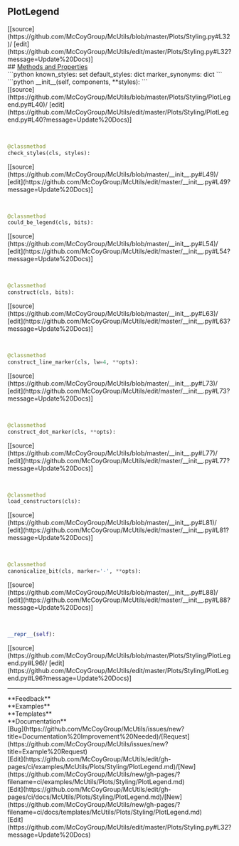 ## <a id="McUtils.Plots.Styling.PlotLegend">PlotLegend</a> 

<div class="docs-source-link" markdown="1">
[[source](https://github.com/McCoyGroup/McUtils/blob/master/Plots/Styling.py#L32)/
[edit](https://github.com/McCoyGroup/McUtils/edit/master/Plots/Styling.py#L32?message=Update%20Docs)]
</div>









<div class="collapsible-section">
 <div class="collapsible-section collapsible-section-header" markdown="1">
## <a class="collapse-link" data-toggle="collapse" href="#methods" markdown="1"> Methods and Properties</a> <a class="float-right" data-toggle="collapse" href="#methods"><i class="fa fa-chevron-down"></i></a>
 </div>
 <div class="collapsible-section collapsible-section-body collapse show" id="methods" markdown="1">
 ```python
known_styles: set
default_styles: dict
marker_synonyms: dict
```
<a id="McUtils.Plots.Styling.PlotLegend.__init__" class="docs-object-method">&nbsp;</a> 
```python
__init__(self, components, **styles): 
```
<div class="docs-source-link" markdown="1">
[[source](https://github.com/McCoyGroup/McUtils/blob/master/Plots/Styling/PlotLegend.py#L40)/
[edit](https://github.com/McCoyGroup/McUtils/edit/master/Plots/Styling/PlotLegend.py#L40?message=Update%20Docs)]
</div>


<a id="McUtils.Plots.Styling.PlotLegend.check_styles" class="docs-object-method">&nbsp;</a> 
```python
@classmethod
check_styles(cls, styles): 
```
<div class="docs-source-link" markdown="1">
[[source](https://github.com/McCoyGroup/McUtils/blob/master/__init__.py#L49)/
[edit](https://github.com/McCoyGroup/McUtils/edit/master/__init__.py#L49?message=Update%20Docs)]
</div>


<a id="McUtils.Plots.Styling.PlotLegend.could_be_legend" class="docs-object-method">&nbsp;</a> 
```python
@classmethod
could_be_legend(cls, bits): 
```
<div class="docs-source-link" markdown="1">
[[source](https://github.com/McCoyGroup/McUtils/blob/master/__init__.py#L54)/
[edit](https://github.com/McCoyGroup/McUtils/edit/master/__init__.py#L54?message=Update%20Docs)]
</div>


<a id="McUtils.Plots.Styling.PlotLegend.construct" class="docs-object-method">&nbsp;</a> 
```python
@classmethod
construct(cls, bits): 
```
<div class="docs-source-link" markdown="1">
[[source](https://github.com/McCoyGroup/McUtils/blob/master/__init__.py#L63)/
[edit](https://github.com/McCoyGroup/McUtils/edit/master/__init__.py#L63?message=Update%20Docs)]
</div>


<a id="McUtils.Plots.Styling.PlotLegend.construct_line_marker" class="docs-object-method">&nbsp;</a> 
```python
@classmethod
construct_line_marker(cls, lw=4, **opts): 
```
<div class="docs-source-link" markdown="1">
[[source](https://github.com/McCoyGroup/McUtils/blob/master/__init__.py#L73)/
[edit](https://github.com/McCoyGroup/McUtils/edit/master/__init__.py#L73?message=Update%20Docs)]
</div>


<a id="McUtils.Plots.Styling.PlotLegend.construct_dot_marker" class="docs-object-method">&nbsp;</a> 
```python
@classmethod
construct_dot_marker(cls, **opts): 
```
<div class="docs-source-link" markdown="1">
[[source](https://github.com/McCoyGroup/McUtils/blob/master/__init__.py#L77)/
[edit](https://github.com/McCoyGroup/McUtils/edit/master/__init__.py#L77?message=Update%20Docs)]
</div>


<a id="McUtils.Plots.Styling.PlotLegend.load_constructors" class="docs-object-method">&nbsp;</a> 
```python
@classmethod
load_constructors(cls): 
```
<div class="docs-source-link" markdown="1">
[[source](https://github.com/McCoyGroup/McUtils/blob/master/__init__.py#L81)/
[edit](https://github.com/McCoyGroup/McUtils/edit/master/__init__.py#L81?message=Update%20Docs)]
</div>


<a id="McUtils.Plots.Styling.PlotLegend.canonicalize_bit" class="docs-object-method">&nbsp;</a> 
```python
@classmethod
canonicalize_bit(cls, marker='-', **opts): 
```
<div class="docs-source-link" markdown="1">
[[source](https://github.com/McCoyGroup/McUtils/blob/master/__init__.py#L88)/
[edit](https://github.com/McCoyGroup/McUtils/edit/master/__init__.py#L88?message=Update%20Docs)]
</div>


<a id="McUtils.Plots.Styling.PlotLegend.__repr__" class="docs-object-method">&nbsp;</a> 
```python
__repr__(self): 
```
<div class="docs-source-link" markdown="1">
[[source](https://github.com/McCoyGroup/McUtils/blob/master/Plots/Styling/PlotLegend.py#L96)/
[edit](https://github.com/McCoyGroup/McUtils/edit/master/Plots/Styling/PlotLegend.py#L96?message=Update%20Docs)]
</div>
 </div>
</div>












---


<div markdown="1" class="text-secondary">
<div class="container">
  <div class="row">
   <div class="col" markdown="1">
**Feedback**   
</div>
   <div class="col" markdown="1">
**Examples**   
</div>
   <div class="col" markdown="1">
**Templates**   
</div>
   <div class="col" markdown="1">
**Documentation**   
</div>
   <div class="col" markdown="1">
   
</div>
   <div class="col" markdown="1">
   
</div>
   <div class="col" markdown="1">
   
</div>
</div>
  <div class="row">
   <div class="col" markdown="1">
[Bug](https://github.com/McCoyGroup/McUtils/issues/new?title=Documentation%20Improvement%20Needed)/[Request](https://github.com/McCoyGroup/McUtils/issues/new?title=Example%20Request)   
</div>
   <div class="col" markdown="1">
[Edit](https://github.com/McCoyGroup/McUtils/edit/gh-pages/ci/examples/McUtils/Plots/Styling/PlotLegend.md)/[New](https://github.com/McCoyGroup/McUtils/new/gh-pages/?filename=ci/examples/McUtils/Plots/Styling/PlotLegend.md)   
</div>
   <div class="col" markdown="1">
[Edit](https://github.com/McCoyGroup/McUtils/edit/gh-pages/ci/docs/McUtils/Plots/Styling/PlotLegend.md)/[New](https://github.com/McCoyGroup/McUtils/new/gh-pages/?filename=ci/docs/templates/McUtils/Plots/Styling/PlotLegend.md)   
</div>
   <div class="col" markdown="1">
[Edit](https://github.com/McCoyGroup/McUtils/edit/master/Plots/Styling.py#L32?message=Update%20Docs)   
</div>
   <div class="col" markdown="1">
   
</div>
   <div class="col" markdown="1">
   
</div>
   <div class="col" markdown="1">
   
</div>
</div>
</div>
</div>
